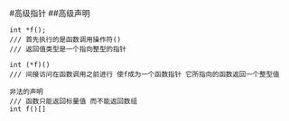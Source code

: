 #高级指针
##高级声明


```
int *f();
/// 首先执行的是函数调用操作符()
/// 返回值类型是一个指向整型的指针
```


```
int (*f)()
/// 间接访问在函数调用之前进行 使f成为一个函数指针 它所指向的函数返回一个整型值
```


```
非法的声明
/// 函数只能返回标量值 而不能返回数组
int f()[]
```


